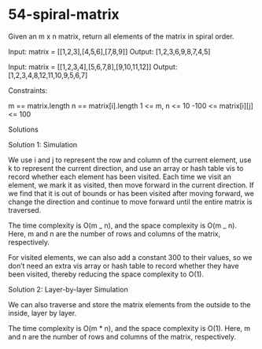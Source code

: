 # 54-spiral-matrix

Given an m x n matrix, return all elements of the matrix in spiral order.

Input: matrix = [[1,2,3],[4,5,6],[7,8,9]]
Output: [1,2,3,6,9,8,7,4,5]

Input: matrix = [[1,2,3,4],[5,6,7,8],[9,10,11,12]]
Output: [1,2,3,4,8,12,11,10,9,5,6,7]

Constraints:

m == matrix.length
n == matrix[i].length
1 <= m, n <= 10
-100 <= matrix[i][j] <= 100

Solutions

Solution 1: Simulation

We use i and j to represent the row and column of the current element, use k to represent the current direction, and use an array or hash table vis to record whether each element has been visited. Each time we visit an element, we mark it as visited, then move forward in the current direction. If we find that it is out of bounds or has been visited after moving forward, we change the direction and continue to move forward until the entire matrix is traversed.

The time complexity is O(m _ n), and the space complexity is O(m _ n). Here, m and n are the number of rows and columns of the matrix, respectively.

For visited elements, we can also add a constant 300 to their values, so we don’t need an extra vis array or hash table to record whether they have been visited, thereby reducing the space complexity to O(1).

Solution 2: Layer-by-layer Simulation

We can also traverse and store the matrix elements from the outside to the inside, layer by layer.

The time complexity is O(m \* n), and the space complexity is O(1). Here, m and n are the number of rows and columns of the matrix, respectively.
